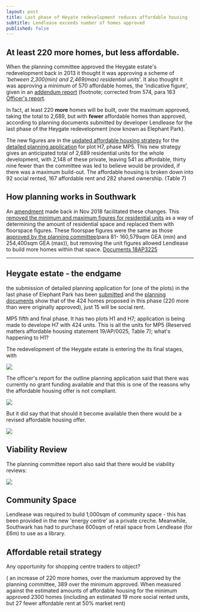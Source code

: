 ```yaml
---
layout: post
title: Last phase of Heyate redevelopment reduces affordable housing
subtitle: Lendlease exceeds number of homes approved
published: false
---
```


## At least 220 more homes, but less affordable.

When the planning committee approved the Heygate estate's redevelopment back in 2013 it thought it was approving a scheme of _'between 2,300(min) and 2,469(max) residential units_'.  It also thought it was approving a minimum of 570 affordable homes, the 'indicative figure', given in an [addendum report](http://planbuild.southwark.gov.uk/documents/?GetDocument=%7b%7b%7b!Q7K%2bVQ5GwV3kVWHHRXBCqg%3d%3d!%7d%7d%7d) (footnote; corrected from 574, para 163 [Officer's report](http://planbuild.southwark.gov.uk/documents/?GetDocument=%7b%7b%7b!swSywGCW3zgzV1miHXgXSg%3d%3d!%7d%7d%7d).

In fact, at least 220 **more** homes will be built, over the maximum approved, taking the total to 2,689, but with **fewer** affordable homes than approved, according to planning documents submitted by developer Lendlease for the last phase of the Heygate redevelopment (now known as Elephant Park). 

The new figures are in the [updated affordable housing strategy](http://planbuild.southwark.gov.uk/documents/?casereference=19/AP/1166&system=DC) for the [detailed planning application](https://planning.southwark.gov.uk/online-applications/applicationDetails.do?activeTab=externalDocuments&keyVal=_STHWR_DCAPR_9582742) for plot H7, phase MP5.  This new strategy gives an anticipated total of 2,689 residential units for the whole development, with 2,148 of these private, leaving 541 as affordable, thirty nine fewer than the committee was led to believe would be provided, if there was a maximum build-out.  The affordable housing is broken down into 92 social rented, 167 affordable rent and 282 shared ownership. (Table 7) 

## How planning works in Southwark


An [amendment](https://planning.southwark.gov.uk/online-applications/applicationDetails.do?activeTab=externalDocuments&keyVal=_STHWR_DCAPR_9580199) made back in Nov 2018 facilitated these changes.  This [removed the minimum and maximum figures for residential units](http://planbuild.southwark.gov.uk/documents/?GetDocument=%7b%7b%7b!s8fyBoziHiy%2fr1TPdwL8eQ%3d%3d!%7d%7d%7d) as a way of determining the amount of residential space and replaced them with floorspace figures.  These floorspae figures were the same as those [approved by the planning committee](http://planbuild.southwark.gov.uk/documents/?GetDocument=%7b%7b%7b!hgyBVuEH%2b8BxXry2bGRAtA%3d%3d!%7d%7d%7d)(para 81- 160,579sqm GEA (min) and 254,400sqm GEA (max)), but removing the unit figures allowed Lendlease to build more homes within that space.  [Documents 18AP3225](http://planbuild.southwark.gov.uk/documents/?casereference=18/AP/3225&system=DC)

---------------------------------------------------------------------------------------------------------



## Heygate estate - the endgame

the submission of detailed planning application for (one of the plots) in the last phase of Elephant Park has been [submitted](http://planbuild.southwark.gov.uk/documents/?casereference=19/AP/1166&system=DC) and the [planning documents](http://35percent.org/img/epupdatedahstrategy.pdf) show that of the 424 homes proposed in this phase (220 more than were originally approved), just 15 will be social rent.

MP5 fifth and final phase. It has two plots H1 and H7; application is being made to develope H7 with 424 units.  This is all the units for MP5 (Reserved matters affordable housing statement 19/AP/0025, Table 7); what's happening to H1?
 
 
The redevelopment of the Heygate estate is entering the its final stages, with



![](http://35percent.org/img/epark92socialrent.jpg)

The officer's report for the outline planning application said that there was currently no grant funding available and that this is one of the reasons why the affordable housing offer is not compliant.


![](http://35percent.org/img/gfunding1.png)

But it did say that that should it become available then there would be a revised affordable housing offer.

![](http://35percent.org/img/gfunding2.png)


## Viability Review
The planning committee report also said that there would be viability reviews:

![](http://35percent.org/img/vrev.png)

## Community Space
 Lendlease was required to build 1,000sqm of community space - this has been provided in the new 'energy centre' as a private creche.
Meanwhile, Southwark has had to purchase 600sqm of retail space from Lendlease (for £6m) to use as a library.

## Affordable retail strategy

Any opportunity for shopping centre traders to object?

 ( an increase of 220 more homes, over the maxiumum approved by the planning committee, 389 over the minimum approved.  When measured against the estimated amounts of affordable housing for the minimum approved 2300 homes  (including an estimated 19 more social rented units, but 27 fewer affordable rent at 50% market rent)

